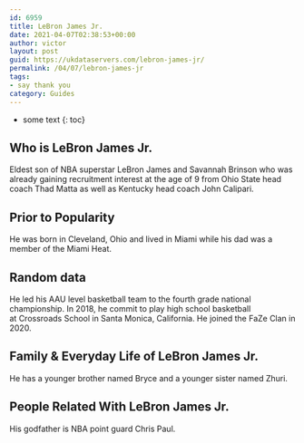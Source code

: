 ```yaml
---
id: 6959
title: LeBron James Jr.
date: 2021-04-07T02:38:53+00:00
author: victor
layout: post
guid: https://ukdataservers.com/lebron-james-jr/
permalink: /04/07/lebron-james-jr
tags:
- say thank you
category: Guides
---
```


* some text
{: toc}


## Who is LeBron James Jr.



Eldest son of NBA superstar LeBron James and Savannah Brinson who was already gaining recruitment interest at the age of 9 from Ohio State head coach Thad Matta as well as Kentucky head coach John Calipari.  

                
                
                
## Prior to Popularity



He was born in Cleveland, Ohio and lived in Miami while his dad was a member of the Miami Heat. 

                
                
                
## Random data



He led his AAU level basketball team to the fourth grade national championship. In 2018, he commit to play high school basketball at Crossroads School in Santa Monica, California. He joined the FaZe Clan in 2020.

                
                
                
## Family & Everyday Life of LeBron James Jr.



He has a younger brother named Bryce and a younger sister named Zhuri.

                
                
                
## People Related With LeBron James Jr.



His godfather is NBA point guard Chris Paul.

                
              
            
          
          
          